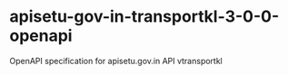 # apisetu-gov-in-transportkl-3-0-0-openapi
OpenAPI specification for apisetu.gov.in API vtransportkl
